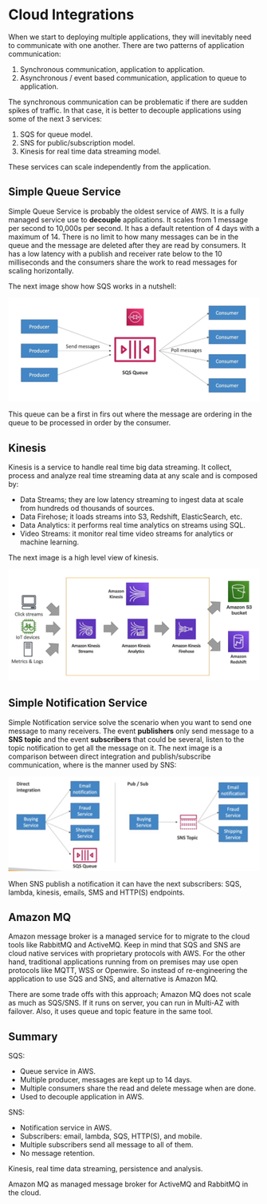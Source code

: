 Cloud Integrations
==================

When we start to deploying multiple applications, they will inevitably need to communicate with one another. There are two patterns of application communication:

1. Synchronous communication, application to application.
2. Asynchronous / event based communication, application to queue to application.

The synchronous communication can be problematic if there are sudden spikes of traffic. In that case, it is better to decouple applications using some of the next 3 services:

1. SQS for queue model.
2. SNS for public/subscription model.
3. Kinesis for real time data streaming model.

These services can scale independently from the application.

Simple Queue Service
--------------------

Simple Queue Service is probably the oldest service of AWS. It is a fully managed service use to **decouple** applications. It scales from 1 message per second to 10,000s per second. It has a default retention of 4 days with a maximum of 14. There is no limit to how many messages can be in the queue and the message are deleted after they are read by consumers. It has a low latency with a publish and receiver rate below to the 10 milliseconds and  the consumers share the work to read messages for scaling horizontally.

The next image show how SQS works in a nutshell:

![SQS](../assets/images/10A-sqs.png)

This queue can be a first in firs out where the message are ordering in the queue to be processed in order by the consumer.

Kinesis
-------

Kinesis is a service to handle real time big data streaming. It collect, process and analyze real time streaming data at any scale and is composed by:

- Data Streams; they are low latency streaming to ingest data at scale from hundreds od thousands of sources.
- Data Firehose; it loads streams into S3, Redshift, ElasticSearch, etc.
- Data Analytics: it performs real time analytics on streams using SQL.
- Video Streams: it monitor real time video streams for analytics or machine learning.

The next image is a high level view of kinesis.

![Kinesis](../assets/images/10B-kinesis.png)

Simple Notification Service
---------------------------

Simple Notification service solve the scenario when you want to send one message to many receivers. The event **publishers** only send message to a **SNS topic** and the event **subscribers** that could be several, listen to the topic notification to get all the message on it. The next image is a comparison between direct integration and publish/subscribe communication, where is the manner used by SNS:

![SNS](../assets/images/10C-sns.png)

When SNS publish a notification it can have the next subscribers: SQS, lambda, kinesis, emails, SMS and HTTP(S) endpoints.

Amazon MQ
---------

Amazon message broker is a managed service for to migrate to the cloud tools like RabbitMQ and ActiveMQ. Keep in mind that SQS and SNS are cloud native services with proprietary protocols with AWS. For the other hand, traditional applications running from on premises may use open protocols like MQTT, WSS or Openwire. So instead of re-engineering the application to use SQS and SNS, and alternative is Amazon MQ.

There are some trade offs with this approach; Amazon MQ does not scale as much as SQS/SNS. If it runs on server, you can run in Multi-AZ with failover. Also, it uses queue and topic feature in the same tool.

Summary
-------

SQS:

- Queue service in AWS.
- Multiple producer, messages are kept up to 14 days.
- Multiple consumers share the read and delete message when are done.
- Used to decouple application in AWS.

SNS:

- Notification service in AWS.
- Subscribers: email, lambda, SQS, HTTP(S), and mobile.
- Multiple subscribers send all message to all of them.
- No message retention.

Kinesis, real time data streaming, persistence and analysis.

Amazon MQ as managed message broker for ActiveMQ and RabbitMQ in the cloud.
